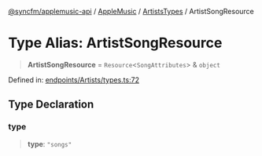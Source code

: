 [@syncfm/applemusic-api](../../../../../../globals.md) / [AppleMusic](../../../index.md) / [ArtistsTypes](../index.md) / ArtistSongResource

# Type Alias: ArtistSongResource

> **ArtistSongResource** = `Resource`\<`SongAttributes`\> & `object`

Defined in: [endpoints/Artists/types.ts:72](https://github.com/sync-fm/applemusic-api/blob/a6a8471d4d51a41f6bd8af9d95c8abf0126e10f4/src/endpoints/Artists/types.ts#L72)

## Type Declaration

### type

> **type**: `"songs"`
